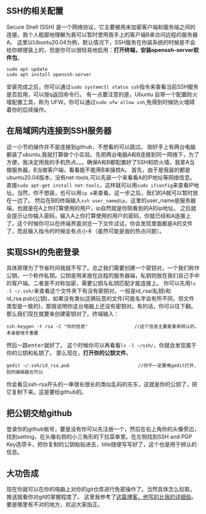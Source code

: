 ﻿
## SSH的相关配置
Secure Shell (SSH) 是一个网络协议，它主要被用来加密客户端和服务端之间的连接。我个人粗鄙地理解为我可以暂时使用我手上的客户端B来访问远程的服务器A。
这里以Ubuntu20.04为例，默认情况下，SSH服务在你装系统的时候是不会给你顺便装上的，但是你可以很轻易地启用：**打开终端，安装openssh-server软件包**。
```
sudo apt update
sudo apt install openssh-server
```
安装完成之后，你可以通过`sudo systemctl status ssh`指令来查看当前SSH服务是否启用，可以按q返回命令行。
有一点要注意的是，Ubuntu 自带一个配置防火墙配置工具，称为 UFW。你可以通过`sudo ufw allow ssh`,免得到时候防火墙碍着你的后续操作。
## 在局域网内连接到SSH服务器
这一小节的操作并不是连接到github，不想看的可以跳过。
刚好手上有两台电脑都装了ubuntu,我就打算做个小实验。先把两台电脑A和B连接到同一网络下，为了方便，我决定用我的手机热点。。。确保A和B都配置好了SSH和防火墙，我拿A当做服务器，B当做客户端，看看能不能用B来操控A。
首先，由于是我装的都是ubuntu20.04版本，没有net-tools,可以先装一个来看看A的IP地址等网络信息。直接`sudo apt-get install net-tools`，这样就可以用`sudo ifconfig`来查看IP地址。当然，你不想装，也可以用`ip a`来查看。这一步之后，我们的A就可以暂时放在一边了。
然后在B的终端输入`ssh user_name@ip`，这里的user_name是服务器端，也就是在A上你打算使用的用户，ip自然就是你刚看到的A的ip地址。
之后就会提示让你输入密码，输入A上你打算使用的用户的密码，你就已经和A连接上了，这个时候你可以在终端界面浏览一下文件试试，你会发现里面都是A的文件了，而且输入指令的时候会有点小卡（虽然可能是我的热点问题）。
## 实现SSH的免密登录
具体原理为了节省时间我就不写了。总之我们需要创建一个密钥对，一个我们称作公钥，一个称作私钥。公钥是用来放在远程的服务器端，私钥则放在我们自己手中的客户端。二者是不对称加密，需要公钥与私钥匹配才能连接上。
你可以先用`ls -l ~/.ssh/`来查看这个文件夹下有没有密钥对。一般是id_rsa(私钥)和id_rsa.pub(公钥)，如果没有类似这俩玩意的文件(可能名字会有所不同，但文件类型是一致的)，那就说明你这台电脑上还没有密钥对。有的话，你可以往下翻。
那么我们现在就要来创建密钥对了。终端输入：
```
ssh-keygen -t rsa -C "你的信息"					//这个信息主要是拿来辨认的，本身是啥不重要
```
然后一路<kbd>enter</kbd>就好了。
这个时候你可以再看看`ls -l ~/ssh/`，你就会发现属于你的公钥和私钥了。
那么现在，**打开你的公钥文件**。
```
gedit ~/.ssh/id_rsa.pub							//你不一定要用gedit打开，别的编辑器也可以
```
你会看见ssh-rsa开头的一串很长很长的类似乱码的东东，这就是你的公钥了，把它复制下来。这是要给github的。
## 把公钥交给github
登录你的github账号，要是没有你可以先注册一个，然后在右上角你的头像旁边，找到setting，在头像右侧的小三角形的下拉菜单里。在左侧找到SSH and PGP Key选项卡，把你复制的公钥粘贴进去，title随便写写好了，这个也是用于辨认的信息。
## 大功告成
现在你就可以在你的电脑上对你的git仓库进行免密操作了。当然具体怎么拉取，推送就看你对git的掌握程度了。
这里我参考了[这篇博客，他写的比我的详细些](https://blog.csdn.net/snowdream86/article/details/106521797)。要是哪里有不对的地方，欢迎大家指正。
